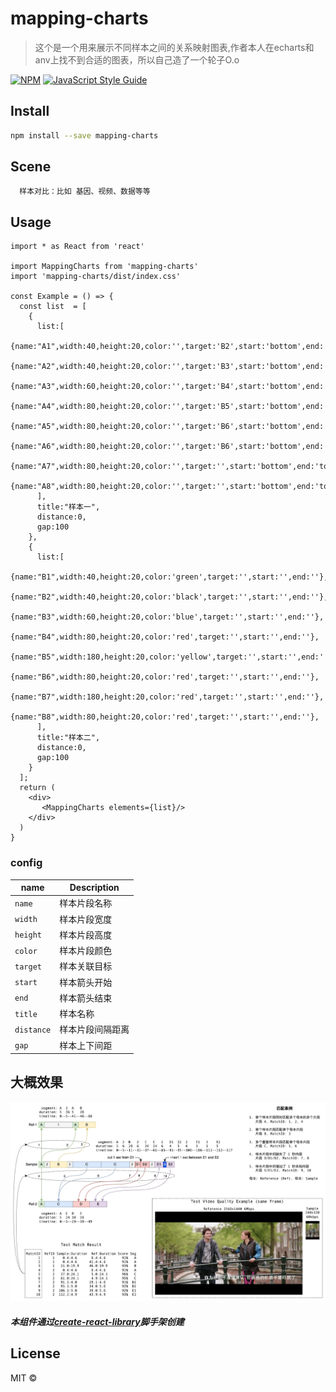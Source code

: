 <!--
 * @Description: 
 * @Author: jiangjie
 * @Date: 2022-08-26 11:23:01
 * @LastEditTime: 2022-08-26 16:28:06
 * @LastEditors: jiangjie
 * @Reference: 
-->
# mapping-charts

> 这个是一个用来展示不同样本之间的关系映射图表,作者本人在echarts和anv上找不到合适的图表，所以自己造了一个轮子O.o

[![NPM](https://img.shields.io/npm/v/mapping-charts.svg)](https://www.npmjs.com/package/mapping-charts) [![JavaScript Style Guide](https://img.shields.io/badge/code_style-standard-brightgreen.svg)](https://standardjs.com)


## Install

```bash
npm install --save mapping-charts
```

## Scene

```
  样本对比：比如 基因、视频、数据等等
```

## Usage

```tsx
import * as React from 'react'

import MappingCharts from 'mapping-charts'
import 'mapping-charts/dist/index.css'

const Example = () => {
  const list  = [
    {
      list:[
        {name:"A1",width:40,height:20,color:'',target:'B2',start:'bottom',end:'top'},
        {name:"A2",width:40,height:20,color:'',target:'B3',start:'bottom',end:'top'},
        {name:"A3",width:60,height:20,color:'',target:'B4',start:'bottom',end:'top'},
        {name:"A4",width:80,height:20,color:'',target:'B5',start:'bottom',end:'top'},
        {name:"A5",width:80,height:20,color:'',target:'B6',start:'bottom',end:'top'},
        {name:"A6",width:80,height:20,color:'',target:'B6',start:'bottom',end:'top'},
        {name:"A7",width:80,height:20,color:'',target:'',start:'bottom',end:'top'},
        {name:"A8",width:80,height:20,color:'',target:'',start:'bottom',end:'top'}
      ],
      title:"样本一",
      distance:0,
      gap:100
    },
    {
      list:[
        {name:"B1",width:40,height:20,color:'green',target:'',start:'',end:''},
        {name:"B2",width:40,height:20,color:'black',target:'',start:'',end:''},
        {name:"B3",width:60,height:20,color:'blue',target:'',start:'',end:''},
        {name:"B4",width:80,height:20,color:'red',target:'',start:'',end:''},
        {name:"B5",width:180,height:20,color:'yellow',target:'',start:'',end:''},
        {name:"B6",width:80,height:20,color:'red',target:'',start:'',end:''},
        {name:"B7",width:180,height:20,color:'red',target:'',start:'',end:''},
        {name:"B8",width:80,height:20,color:'red',target:'',start:'',end:''},
      ],
      title:"样本二",
      distance:0,
      gap:100
    }
  ];
  return (
    <div>
       <MappingCharts elements={list}/>
    </div>
  )
}
```


### config
| name | Description |
|-----------|-------------|
| `name` | 样本片段名称 |
| `width` | 样本片段宽度 |
| `height` | 样本片段高度 |
| `color` | 样本片段颜色 |
| `target` | 样本关联目标 |
| `start` | 样本箭头开始 |
| `end` | 样本箭头结束 |
| `title` |样本名称|
| `distance` | 样本片段间隔距离 |
| `gap` | 样本上下间距 |


## 大概效果


<img src="./demo.jpg" />

##### 本组件通过<a href="https://github.com/transitive-bullshit/create-react-library/blob/master/readme.zh-CN.md">create-react-library</a>脚手架创建

## License

MIT © [](https://github.com/)
